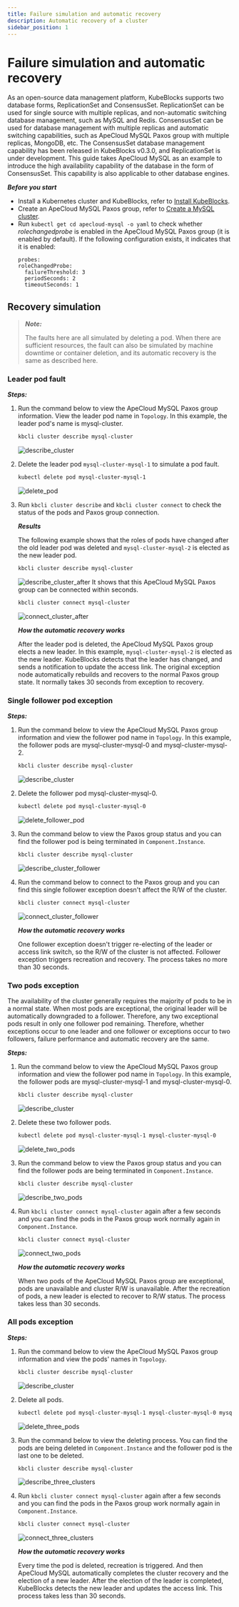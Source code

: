 ```yaml
---
title: Failure simulation and automatic recovery
description: Automatic recovery of a cluster
sidebar_position: 1
---
```


# Failure simulation and automatic recovery

As an open-source data management platform, KubeBlocks supports two database forms, ReplicationSet and ConsensusSet. ReplicationSet can be used for single source with multiple replicas, and non-automatic switching database management, such as MySQL and Redis. ConsensusSet can be used for database management with multiple replicas and automatic switching capabilities, such as ApeCloud MySQL Paxos group with multiple replicas, MongoDB, etc. The ConsensusSet database management capability has been released in KubeBlocks v0.3.0, and ReplicationSet is under development. This guide takes ApeCloud MySQL as an example to introduce the high availability capability of the database in the form of ConsensusSet. This capability is also applicable to other database engines.

***Before you start***

* Install a Kubernetes cluster and KubeBlocks, refer to [Install KubeBlocks](../../install_kbcli_kubeblocks/install_and_unistall_kbcli_and_kubeblocks.md).
* Create an ApeCloud MySQL Paxos group, refer to [Create a MySQL cluster](create_and_connect_a_mysql_cluster.md).
* Run `kubectl get cd apecloud-mysql -o yaml` to check whether _rolechangedprobe_ is enabled in the ApeCloud MySQL Paxos group (it is enabled by default). If the following configuration exists, it indicates that it is enabled:
  ```
  probes:
  roleChangedProbe:
    failureThreshold: 3
    periodSeconds: 2
    timeoutSeconds: 1
  ```

## Recovery simulation

> ***Note:*** 
> 
> The faults here are all simulated by deleting a pod. When there are sufficient resources, the fault can also be simulated by machine downtime or container deletion, and its automatic recovery is the same as described here.

### Leader pod fault

***Steps:***

1. Run the command below to view the ApeCloud MySQL Paxos group information. View the leader pod name in `Topology`. In this example, the leader pod's name is mysql-cluster.
   ```bash
   kbcli cluster describe mysql-cluster
   ```
   ![describe_cluster](../../../img/failure_simulation_describe_cluster.png)
2. Delete the leader pod `mysql-cluster-mysql-1` to simulate a pod fault.
   ```bash
   kubectl delete pod mysql-cluster-mysql-1
   ```

   ![delete_pod](../../../img/failure_simulation_delete_pod.png)
3. Run `kbcli cluster describe` and `kbcli cluster connect` to check the status of the pods and Paxos group connection.
   
   ***Results***

   The following example shows that the roles of pods have changed after the old leader pod was deleted and `mysql-cluster-mysql-2` is elected as the new leader pod.
   ```bash
   kbcli cluster describe mysql-cluster
   ```
   ![describe_cluster_after](../../../img/failure_simulation_describe_cluster_after.png)
   It shows that this ApeCloud MySQL Paxos group can be connected within seconds.
   ```bash
   kbcli cluster connect mysql-cluster
   ```
   ![connect_cluster_after](../../../img/failure_simulation_connect_cluster_after.png)

   ***How the automatic recovery works***

   After the leader pod is deleted, the ApeCloud MySQL Paxos group elects a new leader. In this example, `mysql-cluster-mysql-2` is elected as the new leader. KubeBlocks detects that the leader has changed, and sends a notification to update the access link. The original exception node automatically rebuilds and recovers to the normal Paxos group state. It normally takes 30 seconds from exception to recovery.

### Single follower pod exception

***Steps:***

1. Run the command below to view the ApeCloud MySQL Paxos group information and view the follower pod name in `Topology`. In this example, the follower pods are mysql-cluster-mysql-0 and mysql-cluster-mysql-2.
   ```bash
   kbcli cluster describe mysql-cluster
   ```
   ![describe_cluster](../../../img/failure_simulation_describe_cluster.png)
2. Delete the follower pod mysql-cluster-mysql-0.
   ```bash
   kubectl delete pod mysql-cluster-mysql-0
   ```

   ![delete_follower_pod](../../../img/failure_simulation_delete_follower_pod.png)
3. Run the command below to view the Paxos group status and you can find the follower pod is being terminated in `Component.Instance`.
   ```bash
   kbcli cluster describe mysql-cluster
   ```

   ![describe_cluster_follower](../../../img/failure_simulation_describe_cluster_follower.png)
4. Run the command below to connect to the Paxos group and you can find this single follower exception doesn't affect the R/W of the cluster.
   ```bash
   kbcli cluster connect mysql-cluster
   ```

   ![connect_cluster_follower](../../../img/failure_simulation_connect_cluster_follower.png)

   ***How the automatic recovery works***

   One follower exception doesn't trigger re-electing of the leader or access link switch, so the R/W of the cluster is not affected. Follower exception triggers recreation and recovery. The process takes no more than 30 seconds. 

### Two pods exception

The availability of the cluster generally requires the majority of pods to be in a normal state. When most pods are exceptional, the original leader will be automatically downgraded to a follower. Therefore, any two exceptional pods result in only one follower pod remaining. 
Therefore, whether exceptions occur to one leader and one follower or exceptions occur to two followers, failure performance and automatic recovery are the same. 

***Steps:***

1. Run the command below to view the ApeCloud MySQL Paxos group information and view the follower pod name in `Topology`. In this example, the follower pods are mysql-cluster-mysql-1 and mysql-cluster-mysql-0.
   ```bash
   kbcli cluster describe mysql-cluster
   ```
   ![describe_cluster](../../../img/failure_simulation_describe_cluster_2.png)
2. Delete these two follower pods.
   ```bash
   kubectl delete pod mysql-cluster-mysql-1 mysql-cluster-mysql-0
   ```

   ![delete_two_pods](../../../img/failure_simulation_delete_two_pods.png)
3. Run the command below to view the Paxos group status and you can find the follower pods are being terminated in `Component.Instance`.
   ```bash
   kbcli cluster describe mysql-cluster
   ```

   ![describe_two_pods](../../../img/failure_simulation_describe_two_pods.png)
4. Run `kbcli cluster connect mysql-cluster` again after a few seconds and you can find the pods in the Paxos group work normally again in `Component.Instance`.
   ```bash
   kbcli cluster connect mysql-cluster
   ```

   ![connect_two_pods](../../../img/failure_simulation_connect_two_pods.png)

   ***How the automatic recovery works***

   When two pods of the ApeCloud MySQL Paxos group are exceptional, pods are unavailable and cluster R/W is unavailable. After the recreation of pods, a new leader is elected to recover to R/W status. The process takes less than 30 seconds.

### All pods exception

***Steps:***

1. Run the command below to view the ApeCloud MySQL Paxos group information and view the pods' names in `Topology`.
   ```bash
   kbcli cluster describe mysql-cluster
   ```
   ![describe_cluster](../../../img/failure_simulation_describe_cluster.png)
2. Delete all pods.
   ```bash
   kubectl delete pod mysql-cluster-mysql-1 mysql-cluster-mysql-0 mysql-cluster-mysql-2
   ```

   ![delete_three_pods](../../../img/failure_simulation_delete_three_pods.png)
3. Run the command below to view the deleting process. You can find the pods are being deleted in `Component.Instance` and the follower pod is the last one to be deleted.
   ```bash
   kbcli cluster describe mysql-cluster
   ```

   ![describe_three_clusters](../../../img/failure_simulation_describe_three_pods.png)
4. Run `kbcli cluster connect mysql-cluster` again after a few seconds and you can find the pods in the Paxos group work normally again in `Component.Instance`.
   ```bash
   kbcli cluster connect mysql-cluster
   ```

   ![connect_three_clusters](../../../img/failure_simulation_connect_three_pods.png)

   ***How the automatic recovery works***

    Every time the pod is deleted, recreation is triggered. And then ApeCloud MySQL automatically completes the cluster recovery and the election of a new leader. After the election of the leader is completed, KubeBlocks detects the new leader and updates the access link. This process takes less than 30 seconds.